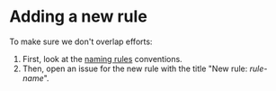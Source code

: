 # Adding a new rule

To make sure we don't overlap efforts:

1. First, look at the [naming rules](naming-rules) conventions.
2. Then, open an issue for the new rule with the title "New rule: *rule-name*".